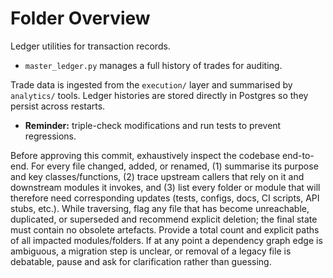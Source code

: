 # Folder Overview

Ledger utilities for transaction records.
- `master_ledger.py` manages a full history of trades for auditing.

Trade data is ingested from the `execution/` layer and summarised by
`analytics/` tools. Ledger histories are stored directly in Postgres so they
persist across restarts.

- **Reminder:** triple-check modifications and run tests to prevent regressions.

Before approving this commit, exhaustively inspect the codebase end-to-end. For every file changed, added, or renamed, (1) summarise its purpose and key classes/functions, (2) trace upstream callers that rely on it and downstream modules it invokes, and (3) list every folder or module that will therefore need corresponding updates (tests, configs, docs, CI scripts, API stubs, etc.). While traversing, flag any file that has become unreachable, duplicated, or superseded and recommend explicit deletion; the final state must contain no obsolete artefacts. Provide a total count and explicit paths of all impacted modules/folders. If at any point a dependency graph edge is ambiguous, a migration step is unclear, or removal of a legacy file is debatable, pause and ask for clarification rather than guessing.
